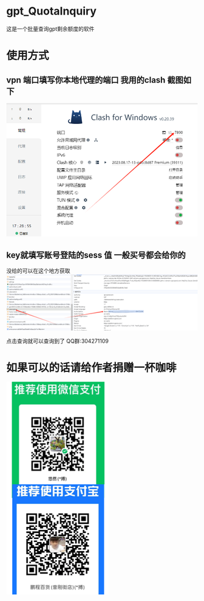 # gpt_QuotaInquiry
这是一个批量查询gpt剩余额度的软件
# 使用方式 
 ##  vpn 端口填写你本地代理的端口 我用的clash  截图如下
 ![Alt text](1702111419386.png)


 ## key就填写账号登陆的sess 值  一般买号都会给你的

没给的可以在这个地方获取
![Alt text](1702111526339.png)


点击查询就可以查询到了
QQ群:304271109
# 如果可以的话请给作者捐赠一杯咖啡
![Alt text](wxandzfb.png)